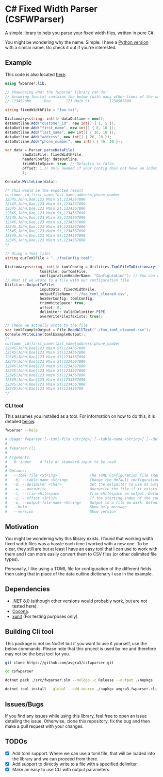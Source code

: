 # C# Fixed Width Parser (CSFWParser)

A simple library to help you parse your fixed width files, written in pure C#.

You might be wondering why the name. Simple: I have a [Python version](https://github.com/avgra3/fwparser/) with a similar name. Go check it out if you're interested.

## Example

This code is also located [here](./src/fwparser.example/Program.cs).

```cs
using fwparser.lib;

// Showcasing what the fwparser library can do!
// Assuming foo.txt contains the below (with many other lines of the same text).
// 12345John      Doe       123 Main St         1234567890

string fixedWidthFile = "foo.txt";

Dictionary<string, int[]> dataOutline = new();
dataOutline.Add("customer_id", new int[] { 1, 5 });
dataOutline.Add("first_name", new int[] { 6, 10 });
dataOutline.Add("last_name", new int[] { 16, 10 });
dataOutline.Add("address", new int[] { 26, 20 });
dataOutline.Add("phone_number", new int[] { 46, 10 });

var data = Parser.parseDataFile(
        rawDataFile: fixedWidthFile,
        headerConfig: dataOutline,
        trimWhiteSpace: true, // Defaults to false.
        offset: 1 // Only needed if your config does not have an index of zero
        );

Console.WriteLine(data);

/* This would be the expected result
customer_id,first_name,last_name,address,phone_number
12345,John,Doe,123 Main St,1234567890
12345,John,Doe,123 Main St,1234567890
12345,John,Doe,123 Main St,1234567890
12345,John,Doe,123 Main St,1234567890
12345,John,Doe,123 Main St,1234567890
12345,John,Doe,123 Main St,1234567890
12345,John,Doe,123 Main St,1234567890
12345,John,Doe,123 Main St,1234567890
12345,John,Doe,123 Main St,1234567890
12345,John,Doe,123 Main St,1234567890
*/

// Using a Toml file!
string ourTomlFile = "../fooConfig.toml";

Dictionary<string, int[]> tomlConfig = Utilities.TomlFileToDictionary(
                tomlFile: ourTomlFile,
                configurationHeaderName: "Configuration"); // You can define the name or use the default
// What if we wrote to a file with our configuration file
Utilities.OutputToFile(
                inputData: fixedWidthFile,
                outputFileName: "./foo_toml_cleaned.csv",
                headerConfig: tomlConfig,
                trimWhiteSpace: true,
                offset: 0,
                delimiter: ValidDelimiter.PIPE,
                overWriteFileIfExists: true);

// Check we actually wrote to the file
var tomlExampleOutput = File.ReadAllText("./foo_toml_cleaned.csv");
Console.WriteLine(tomlExampleOutput);
/*
customer_id|first_name|last_name|address|phone_number
12345|John|Doe|123 Main St|1234567890
12345|John|Doe|123 Main St|1234567890
12345|John|Doe|123 Main St|1234567890
12345|John|Doe|123 Main St|1234567890
12345|John|Doe|123 Main St|1234567890
12345|John|Doe|123 Main St|1234567890
12345|John|Doe|123 Main St|1234567890
12345|John|Doe|123 Main St|1234567890
12345|John|Doe|123 Main St|1234567890
12345|John|Doe|123 Main St|123456789
*/
```

### CLI tool

This assumes you installed as a tool. For information on how to do this, it is detailed [below](##building-cli-tool).

```bash
fwparser --help

# Usage: fwparser [--toml-file <String>] [--table-name <String>] [--delimiter <Char>] [--overwrite] [--trim-whitespace] [--offset <Int32>] [--output-file-name <String>] [--help] [--version] input
#
# fwparser.cli
#
# Arguments:
#   0: input    A file or standard input to be read
#
# Options:
#   --toml-file <String>               The TOML Configuration file (Required)
#   -h, --table-name <String>          Change the default configuration table name from "Configuration" (Required)
#   -d, --delimiter <Char>             Set the delimiter to use as output. Default = "," (Required)
#   -w, --overwrite                    Overwrite the file if it exists. Defaults to true
#   -t, --trim-whitespace              Trim whitespace on output. Default is false
#   -i, --offset <Int32>               If the starting index of the configuration file is not zero (Required)
#   -o, --output-file-name <String>    Output to a file on disk. Defaults to sending to standard out
#   --help                             Show help message
#   --version                          Show version
```

## Motivation

You might be wondering why this library exists. I found that working width fixed width files was a hassle each time I worked with a new one. To be clear, they still are but at least I have an easy tool that I can use to work with them and I can more easily convert them to CSV files (or other delimited file types).

Personally, I like using a TOML file for configuration of the different fields then using that in place of the data outline dictionary I use in the example.

## Dependencies

- [.NET 8.0](https://dotnet.microsoft.com/en-us/download/dotnet/8.0) (although other versions would probably work, but are not tested here).
- [Cocona](https://github.com/mayuki/Cocona).
- [xunit](https://xunit.net/) (For testing purposes only).

## Building Cli tool

This package is not on NuGet but if you want to use it yourself, use the below commands. Please note that this project is used by me and therefore may not be the best tool for you.

```bash
git clone https://github.com/avgra3/csfwparser.git

cd csfwparser

dotnet pack ./src/fwparser.sln --nologo -c Release --output ./nupkgs

dotnet tool install --global --add-source ./nupkgs avgra3.fwparser.cli
```
## Issues/Bugs

If you find any issues while using this library, feel free to open an issue detailing the issue. Otherwise, clone this repository, fix the bug and then make a pull request with your changes.

## TODOs

- [x] Add toml support. Where we can use a toml file, that will be loaded into the library and we can proceed from there.
- [x] Add support to directly write to a file with a specified delimiter.
- [x] Make an easy to use CLI with output parameters.
